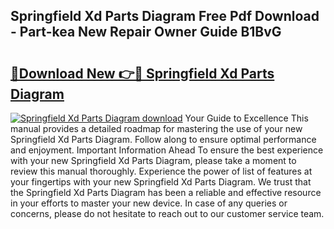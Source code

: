 ## Springfield Xd Parts Diagram Free Pdf Download - Part-kea New Repair Owner Guide B1BvG

# <h2><a href="http://dft6ayb.blite.top/?on=Springfield+Xd+Parts+Diagram">🔗Download New 👉🔴 Springfield Xd Parts Diagram</a></h2>

[![Springfield Xd Parts Diagram download](https://i.imgur.com/lujVjoI.png)](http://dft6ayb.blite.top/?on=Springfield+Xd+Parts+Diagram)
Your Guide to Excellence This manual provides a detailed roadmap for mastering the use of your new Springfield Xd Parts Diagram. Follow along to ensure optimal performance and enjoyment. Important Information Ahead To ensure the best experience with your new Springfield Xd Parts Diagram, please take a moment to review this manual thoroughly. Experience the power of list of features at your fingertips with your new Springfield Xd Parts Diagram. We trust that the Springfield Xd Parts Diagram has been a reliable and effective resource in your efforts to master your new device. In case of any queries or concerns, please do not hesitate to reach out to our customer service team.
